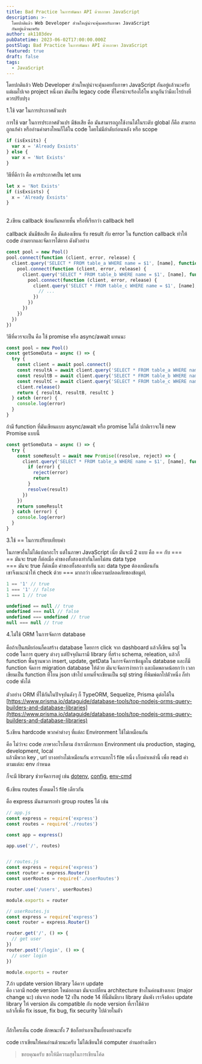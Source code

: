 ```yaml
---
title: Bad Practice ในการพัฒนา API ด้วยภาษา JavaScript
description: >-
  โดยปกติแล้ว Web Developer ส่วนใหญ่น่าจะคุ้นเคยกับภาษา JavaScript
  กันอยู่แล้วนะครับ
author: ak1103dev
pubDatetime: 2023-06-02T17:00:00.000Z
postSlug: Bad Practice ในการพัฒนา API ด้วยภาษา JavaScript
featured: true
draft: false
tags:
  - JavaScript
---
```


โดยปกติแล้ว Web Developer ส่วนใหญ่น่าจะคุ้นเคยกับภาษา JavaScript กันอยู่แล้วนะครับ แต่ผมไปเจอ project หนึ่งมา มันเป็น legacy code ที่ใครน่าจะร้องโอ้โห มาดูกันว่ามีอะไรบ้างที่ควรปรับปรุง

1.ใช้ var ในการประกาศตัวแปร

การใช้ var ในการประกาศตัวแปร มีข้อเสีย คือ มันสามารถถูกใช้งานได้ในระดับ global ก็คือ สามารถถูกแก้ค่า หรืออ่านค่าตรงไหนก็ได้ใน code โดยไม่มีลำดับก่อนหลัง หรือ scope

```javascript
if (isExsits) {
  var x = 'Already Exsists'
} else {
  var x = 'Not Exists'
}
```

วิธีที่ดีกว่า คือ ควรประกาศเป็น let แทน

```javascript
let x = 'Not Exists'
if (isExsists) {
  x = 'Already Exsists'
}
```

\
2.เขียน callback ซ้อนกันหลายชั้น หรือที่เรียกว่า callback hell\
\
callback มันมีข้อเสีย คือ มันต้องเขียน รับ result กับ error ใน function callback ทำให้ code อ่านยากและจัดการได้ยาก ดังตัวอย่าง

```javascript
const pool = new Pool()
pool.connect(function (client, error, release) {
  client.query('SELECT * FROM table_a WHERE name = $1', [name], function (error, result) {
    pool.connect(function (client, error, release) {
      client.query('SELECT * FROM table_b WHERE name = $1', [name], function (error2, result2) {
        pool.connect(function (client, error, release) {
          client.query('SELECT * FROM table_c WHERE name = $1', [name], function (error3, result3) {
            // ...
          })
        })
      })
    })
  })
})
```

วิธีที่ควรจะเป็น คือ ใช้ promise หรือ async/await แทนนะ

```javascript
const pool = new Pool()
const getSomeData = async () => {
  try {
    const client = await pool.connect()
    const resultA = await client.query('SELECT * FROM table_a WHERE name = $1', [name])
    const resultB = await client.query('SELECT * FROM table_b WHERE name = $1', [name])
    const resultC = await client.query('SELECT * FROM table_c WHERE name = $1', [name])
    client.release()
    return { resultA, resultB, resultC }
  } catch (error) {
    console.log(error)
  }
}
```

ถ้ามี function ที่มันเขียนแบบ async/await หรือ promise ไม่ได้ ปกติเราจะใช้ new Promise แบบนี้

```javascript
const getSomeData = async () => {
  try {
    const someResult = await new Promise((resolve, reject) => {
      client.query('SELECT * FROM table_a WHERE name = $1', [name], function (error, result) {
        if (error) {
          reject(error)
          return
        }
        resolve(result)
      })
    })
    return someResult
  } catch (error) {
    console.log(error)
  }
}
```

3.ใช้ == ในการเปรียบเทียบค่า

ในภาษาอื่นไม่ได้แปลกอะไร แต่ในภาษา JavaScript เนี่ย มันจะมี 2 แบบ คือ == กับ ===\
\== มันจะ true ก็ต่อเมื่อ ค่าของทั้งสองเท่ากันโดยไม่สน data type\
\=== มันจะ true ก็ต่อเมื่อ ค่าของทั้งสองเท่ากัน และ data type ต้องเหมือนกัน\
เขาจึงแนะนำให้ check ด้วย === มากกว่า เพื่อความปลอดภัยของข้อมูล\


```javascript
1 == '1' // true
1 === '1' // false
1 === 1 // true

undefined == null // true
undefined === null // false
undefined === undefined // true
null === null // true

```

4.ไม่ใช้ ORM ในการจัดการ database\
\
คือถ้าเป็นสมัยก่อนก็คงสร้าง database โดยการ click จาก dashboard แล้วก็เขียน sql ใน code ในการ query ต่างๆ แต่ปัจจุบันเรามี library ที่สร้าง schema, releation, แล้วก็ function พื้นฐานพวก insert, update, getData ในการจัดการข้อมูลใน database และก็มี function จัดการ migration database ให้ด้วย มันจะจัดการง่ายกว่า และผิดพลาดน้อยกว่า เวลาเขียนเป็น function ที่โยน json เข้าไป แทนที่จะเขียนเป็น sql string ที่พิมพ์ตกไปตัวหนึ่ง ก็ทำ code พังได้\
\
ตัวอย่าง ORM ที่ใช้กันในปัจจุบันดังๆ ก็ TypeORM, Sequelize, Prisma ดูต่อได้ใน [https://www.prisma.io/dataguide/database-tools/top-nodejs-orms-query-builders-and-database-libraries](https://www.prisma.io/dataguide/database-tools/top-nodejs-orms-query-builders-and-database-libraries)

5.เขียน hardcode พวกค่าต่างๆ ที่แต่ละ Environment ใช้ไม่เหมือนกัน

คือ ไม่ว่าจะ code ภาษาอะไรก็ตาม ถ้าเรามีการแยก Environment เช่น production, staging, development, local\
แล้วมีพวก key , url บางอย่างไม่เหมือนกัน ควรจะแยกไว้ file หนึ่ง เก็บค่าเหล่านี้ เพื่อ read ค่าตามแต่ละ env กำหนด

ก็จะมี library ช่วยจัดการอยู่ เช่น [dotenv](https://www.npmjs.com/package/dotenv "Dotenv"), [config](https://www.npmjs.com/package/config "config"), [env-cmd](https://www.npmjs.com/package/env-cmd "env-cmd")\
\
6.เขียน routes ทั้งหมดไว้ file เดียวกัน

คือ express มันสามารถทำ group routes ได้ เช่น

```javascript
// app.js
const express = require('express')
const routes = require('./routes')

const app = express()

app.use('/', routes)


// routes.js
const express = require('express')
const router = express.Router()
const userRoutes = require('./userRoutes')

router.use('/users', userRoutes)

module.exports = router

// userRoutes.js
const express = require('express')
const router = express.Router()

router.get('/', () => {
  // get user
})
router.post('/login', () => {
  // user login
})

module.exports = router
```

7.ถ้า update version library ได้ควร update\
คือ เวลามี node version ใหม่ออกมา มันจะเปลี่ยน architecture ข้างในค่อนข้างเยอะ (major change นะ) เช่นจาก node 12 เป็น node 14 ทีนี้มันมีบาง library มันพัง เราจึงต้อง update library ให้ version มัน compatible กับ node version ที่เราใช้ด้วย\
แล้วก็เพื่อ fix issue, fix bug, fix security ไปด้วยในตัว\
\
\
ก็ถ้าใครเห็น code ลักษณะทั้ง 7 ข้อก็อย่าเอาเป็นเยี่ยงอย่างนะครับ

code เราเขียนให้คนอ่านด้วยนะครับ ไม่ได้เขียนให้ computer อ่านอย่างเดียว

> ขอบคุณครับ ขอให้มีความสุขในการเขียนโค้ด

